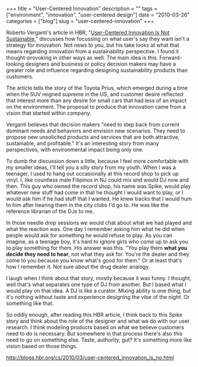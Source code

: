 +++
title = "User-Centered Innovation"
description = ""
tags = ["environment", "innovation", "user-centered design"]
date = "2010-03-26"
categories = ["blog"]
slug = "user-centered-innovation"
+++



<p>Roberto Verganti's article in HBR, &quot;<a href="http://blogs.hbr.org/cs/2010/03/user-centered_innovation_is_no.html">User-Centered Innovation Is Not Sustainable</a>,&quot; discusses how focussing on what user's say they want isn't a strategy for innovation. Not news to you, but his take looks at what that means regarding innovation from a sustainability perspective. I found it thought-provoking in other ways as well. The main idea is this. Forward-looking designers and business or policy decision makers may have a greater role and influence regarding designing sustainability products than customers.</p>

<p>The article tells the story of the Toyota Prius, which emerged during a time when the SUV reigned supreme in the US, and customer desire reflected that interest more than any desire for small cars that had less of an impact on the environment. The proposal to produce that innovation came from a vision that started within company.</p>

<p>Verganti believes that decision makers &quot;need to step back from current dominant needs and behaviors and envision new scenarios. They need to propose new unsolicited products and services that are both attractive, sustainable, and profitable.&quot; It's an interesting story from many perspectives, with environmental impact being only one.</p>

<p>To dumb the discussion down a little, because I feel more comfortable with my smaller ideas, I'll tell you a silly story from my youth. When I was a teenager, I used to hang out occasionally at this record shop to pick up vinyl. I, like countless male Filipinos in NJ could mix and would DJ now and then. This guy who owned the record shop, his name was Spike, would play whatever new stuff had come in that he thought I would want to play, or I would ask him if he had stuff that I wanted. He knew tracks that I would hum to him after hearing them in the city clubs I'd go to. He was like the reference librarian of the DJs to me.</p>

<p>In those needle drop sessions we would chat about what we had played and what the reaction was. One day I remember asking him  what he did when people would ask for something he would refuse to play. As you can imagine, as a teenage boy, it's hard to ignore girls who come up to ask you to play something for them. His answer was this. &quot;You play them <strong> what you decide they need to hear</strong>, not what they ask for. You're the dealer and they come to you because you know what's good for them.&quot; Or at least that's how I remember it. Not sure about the drug dealer analogy.</p>

<p>I laugh when I think about that story, mostly because it was funny. I thought, well that's what separates one type of DJ from another. But I based what I would play on that idea. A DJ is like a curator. Mixing ability is one thing, but it's nothing without taste and experience designing the vibe of the night. Or something like that.</p>

<p>So oddly enough, after reading this HBR article, I think back to this Spike story and think about the role of the designer and what we do with our user research. I think modeling products based on what we believe customers need to do is necessary. But somewhere in that process there's also this need to go on something else. Taste, authority, gut? It's something more like vision based on those things.</p>

    
  <a href="http://blogs.hbr.org/cs/2010/03/user-centered_innovation_is_no.html">http://blogs.hbr.org/cs/2010/03/user-centered_innovation_is_no.html</a>
